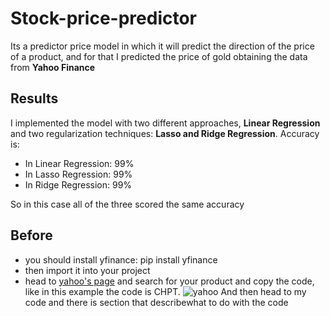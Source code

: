 # Stock-price-predictor
Its a predictor price model in which it will predict the direction of the price of a product, and for that I predicted the price of gold obtaining the data from
**Yahoo Finance**
## **Results**
I implemented the model with two different approaches, **Linear Regression** and two regularization techniques: **Lasso and Ridge Regression**. Accuracy is:
- In Linear Regression: 99%
- In Lasso Regression: 99%
- In Ridge Regression: 99%

So in this case all of the three scored the same accuracy
## Before
- you should install yfinance: pip install yfinance
- then import it into your project
- head to [yahoo's page](https://finance.yahoo.com/) and search for your product and copy the code, like in this example the code is CHPT.
![yahoo](https://user-images.githubusercontent.com/88968854/131862718-d46486ee-3444-4632-9689-ced1f105bb1c.png)
And then head to my code and there is section that describewhat to do with the code


